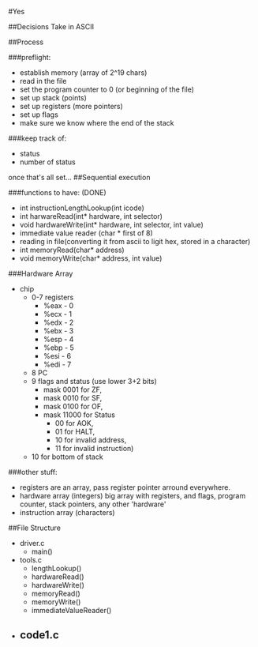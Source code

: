 #Yes

##Decisions
Take in ASCII

##Process

###preflight: 
- establish memory (array of 2^19 chars)
- read in the file
- set the program counter to 0 (or beginning of the file)
- set up stack (points)
- set up registers (more pointers)
- set up flags
- make sure we know where the end of the stack

###keep track of:
- status
- number of status


once that's all set...
##Sequential execution

###functions to have: (DONE)
- int instructionLengthLookup(int icode)
- int harwareRead(int* hardware, int selector)
- void hardwareWrite(int* hardware, int selector, int value)
- immediate value reader (char * first of 8)
- reading in file(converting it from ascii to ligit hex, stored in a character)
- int memoryRead(char* address)
- void memoryWrite(char* address, int value) 


###Hardware Array
- chip
	- 0-7 registers
		- %eax - 0
    	- %ecx - 1
    	- %edx - 2
    	- %ebx - 3
    	- %esp - 4
    	- %ebp - 5
    	- %esi - 6
    	- %edi - 7
	- 8 PC
	- 9 flags and status (use lower 3+2 bits)
		- mask 0001 for ZF, 
		- mask 0010 for SF,
		- mask 0100 for OF, 
		- mask 11000 for Status
			- 00 for AOK, 
			- 01 for HALT, 
			- 10 for invalid address, 
			- 11 for invalid instruction)
	- 10 for bottom of stack

###other stuff:
- registers are an array, pass register pointer arround everywhere. 
- hardware array (integers) big array with registers, and flags, program counter, stack pointers, any other 'hardware'
- instruction array (characters) 

##File Structure 

- driver.c
	- main()
- tools.c
	- lengthLookup()
	- hardwareRead()
	- hardwareWrite()
	- memoryRead()
	- memoryWrite()
	- immediateValueReader()
- code1.c
	- 
